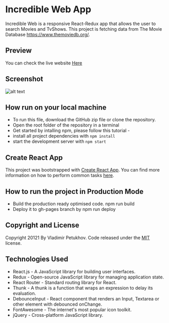 # Incredible Web App

Incredible Web is a responsive React-Redux app that allows the user to search Movies and TvShows. This project is fetching data from The Movie Database https://www.themoviedb.org/.

## Preview

You can check the live website [Here](https://)

## Screenshot

![alt text]()

## How run on your local machine

* To run this file, download the GitHub zip file or clone the repository.
* Open the root folder of the repository in a terminal
* Get started by intalling npm, please follow this tutorial - 
* install all project dependencies with `npm install`
* start the development server with `npm start`

## Create React App

This project was bootstrapped with [Create React App](https://github.com/facebookincubator/create-react-app). You can find more information on how to perform common tasks [here](https://github.com/facebookincubator/create-react-app/blob/master/packages/react-scripts/template/README.md).

## How to run the project in Production Mode

* Build the production ready optimised code. npm run build
* Deploy it to gh-pages branch by npm run deploy

## Copyright and License

Copyright 20121 By Vladimir Petukhov. Code released under the [MIT](https://github.com) license.

## Technologies Used

* React.js - A JavaScript library for building user interfaces.
* Redux - Open-source JavaScript library for managing application state.
* React Router - Standard routing library for React.
* Thunk - A thunk is a function that wraps an expression to delay its evaluation.
* DebounceInput - React component that renders an Input, Textarea or other element with debounced onChange. 
* FontAwesome - The internet's most popular icon toolkit.
* jQuery - Cross-platform JavaScript library.
